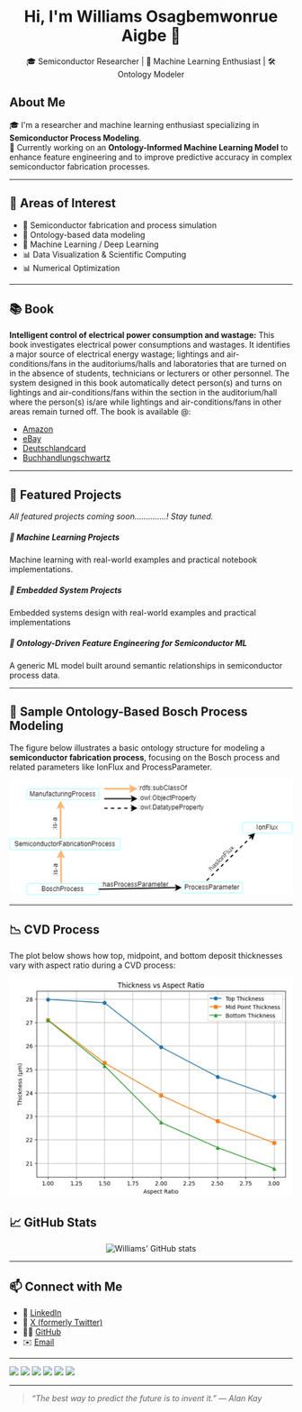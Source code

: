 <h1 align="center">Hi, I'm Williams Osagbemwonrue Aigbe 👋</h1>

<p align="center">
  🎓 Semiconductor Researcher | 🧠 Machine Learning Enthusiast | 🛠️ Ontology Modeler
</p>

## About Me
🎓 I'm a researcher and machine learning enthusiast specializing in **Semiconductor Process Modeling**.  
🔬 Currently working on an **Ontology-Informed Machine Learning Model** to enhance feature engineering and to improve predictive accuracy in complex semiconductor fabrication processes.

---

## 🧠 Areas of Interest
- 🧪 Semiconductor fabrication and process simulation
- 🧬 Ontology-based data modeling
- 🤖 Machine Learning / Deep Learning
- 📊 Data Visualization & Scientific Computing
- 📊 Numerical Optimization

---

## 📚 Book 
**Intelligent control of electrical power consumption and wastage:** This book investigates electrical power consumptions and wastages. It identifies a major source of electrical energy wastage; lightings and air-conditions/fans in the auditoriums/halls and laboratories that are turned on in the absence of students, technicians or lecturers or other personnel. The system designed in this book automatically detect person(s) and turns on lightings and air-conditions/fans within the section in the auditorium/hall where the person(s) is/are while lightings and air-conditions/fans in other areas remain turned off. The book is available @:

- [Amazon](https://www.amazon.com/Intelligent-control-electrical-consumption-wastage/dp/3330329580)
- [eBay](https://www.ebay.com/sch/i.html?_nkw=405755130418&_sacat=0&_from=R40&_trksid=m570.l1313) 
- [Deutschlandcard](https://www.deutschlandcard.de/preisvergleich/p/9783330329584?asInline=1)
- [Buchhandlungschwartz](https://www.buchhandlungschwartz.de/shop/naturwissenschaften-medizin-informatik-technik/technik/elektronik-elektrotechnik-nachrichtentechnik/intelligent-control-of-electrical-power-consumption-and-wastage/)
---

## 📂 Featured Projects
*All featured projects coming soon..............! Stay tuned.*
##### 🔹 Machine Learning Projects
Machine learning with real-world examples and practical notebook implementations.
##### 🔹 Embedded System Projects
Embedded systems design with real-world examples and practical implementations
##### 🔹 Ontology-Driven Feature Engineering for Semiconductor ML
A generic ML model built around semantic relationships in semiconductor process data.

---

## 🧠 Sample Ontology-Based Bosch Process Modeling 

The figure below illustrates a basic ontology structure for modeling a **semiconductor fabrication process**, focusing on the Bosch process and related parameters like IonFlux and ProcessParameter.

<p align="center">
  <img src="Example of Ontology.png" width="600"/>
</p>

---

## 📉 CVD Process

The plot below shows how top, midpoint, and bottom deposit thicknesses vary with aspect ratio during a CVD process:

<p align="center">
  <img src="Deposit Thickness vs Aspect Ratio.jpg" width="600"/>
</p>


## 📈 GitHub Stats

<p align="center">
  <img src="https://github-readme-stats.vercel.app/api?username=williamsaigbe&show_icons=true&theme=default" alt="Williams' GitHub stats" />
</p>

---

## 📫 Connect with Me

- 💼 [LinkedIn](https://www.linkedin.com/in/williamsaigbe)
- 🤝 [X (formerly Twitter)](https://twitter.com/@williamsOaigbe)
- 🧑‍💻 [GitHub](https://github.com/williamsaigbe)
- ✉️ [Email](*williamz.aigbe@gmail.com*)

---

<img src="https://img.shields.io/badge/Python-3776AB?style=flat&logo=python&logoColor=white"/>
<img src="https://img.shields.io/badge/Jupyter-F37626?style=flat&logo=jupyter&logoColor=white"/>
<img src="https://img.shields.io/badge/NumPy-013243?style=flat&logo=numpy&logoColor=white"/>
<img src="https://img.shields.io/badge/scikit--learn-F7931E?style=flat&logo=scikit-learn&logoColor=white"/>
<img src="https://img.shields.io/badge/GitHub-181717?style=flat&logo=github&logoColor=white"/>
<img src="https://img.shields.io/badge/LaTeX-008080?style=flat&logo=latex&logoColor=white"/>

---

> *“The best way to predict the future is to invent it.” — Alan Kay*
